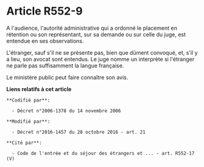# Article R552-9

A l'audience, l'autorité administrative qui a ordonné le placement en rétention ou son représentant, sur sa demande ou sur
celle du juge, est entendue en ses observations.

L'étranger, sauf s'il ne se présente pas, bien que dûment convoqué, et, s'il y a lieu, son avocat sont entendus. Le juge
nomme un interprète si l'étranger ne parle pas suffisamment la langue française.

Le ministère public peut faire connaître son avis.

**Liens relatifs à cet article**

	**Codifié par**:

	  - Décret n°2006-1378 du 14 novembre 2006

	**Modifié par**:

	  - Décret n°2016-1457 du 28 octobre 2016 - art. 21

	**Cité par**:

	  - Code de l'entrée et du séjour des étrangers et ... - art. R552-17 (V)
